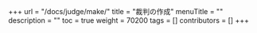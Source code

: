 +++
url = "/docs/judge/make/"
title = "裁判の作成"
menuTitle = ""
description = ""
toc = true
weight = 70200
tags = []
contributors = []
+++
